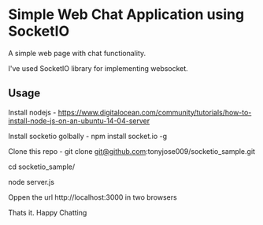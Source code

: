
# Simple Web Chat Application using SocketIO 

A simple web page with chat functionality.

I've used SocketIO library for implementing websocket.

## Usage

Install nodejs  - https://www.digitalocean.com/community/tutorials/how-to-install-node-js-on-an-ubuntu-14-04-server

Install socketio golbally - npm install socket.io -g

Clone this repo - git clone git@github.com:tonyjose009/socketio_sample.git

cd socketio_sample/

node server.js

Oppen the url http://localhost:3000 in two browsers


Thats it. Happy Chatting
 

